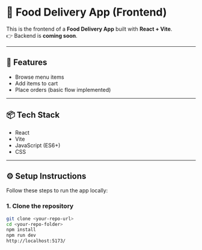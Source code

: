 # 🍔 Food Delivery App (Frontend)

This is the frontend of a **Food Delivery App** built with **React + Vite**.  
👉 Backend is **coming soon**.

---

## 🚀 Features
- Browse menu items
- Add items to cart
- Place orders (basic flow implemented)

---

## 📦 Tech Stack
- React
- Vite
- JavaScript (ES6+)
- CSS

---

## ⚙️ Setup Instructions

Follow these steps to run the app locally:

### 1. Clone the repository
```bash
git clone <your-repo-url>
cd <your-repo-folder>
npm install
npm run dev
http://localhost:5173/
```
